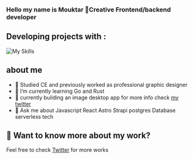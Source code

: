 ### Hello my name is Mouktar 🔮Creative Frontend/backend developer

## Developing projects with : 
![My Skills](https://skills.thijs.gg/icons?i=html,css,js,ts,react,tailwind,nodejs,rust,postgres&theme=dark)

## about me
- 🌟 Studied CE and previously worked as professional graphic designer 
- 🌱 I’m currently learning Go and Rust
- 👯 currently building an image desktop app for more info check [my twitter](https://twitter.com/mouktardev)
- 💬 Ask me about Javascript React Astro Strapi postgres Database serverless tech 


## 👀 Want to know more about my work?
Feel free to check [Twitter](https://twitter.com/mouktardev) for more works
